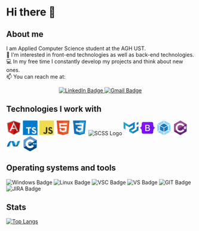 # Hi there 👋

## About me
I am Applied Computer Science student at the AGH UST.  
🧠 I'm interested in front-end technologies as well as back-end technologies.  
:computer: In my free time I constantly develop my projects and think about new ones.  
:mailbox: You can reach me at:
<div id="badges" align="center">
  <a href="https://pl.linkedin.com/in/psokolinski1">
    <img src="https://img.shields.io/badge/LinkedIn-blue?style=for-the-badge&logo=linkedin&logoColor=white" alt="LinkedIn Badge"/>
  </a>
  <a href="mailto:psokolinski01@gmail.com">
    <img src="https://img.shields.io/badge/Gmail-D14836?style=for-the-badge&logo=gmail&logoColor=white" alt="Gmail Badge"/>
  </a>
</div>

## Technologies I work with
<div>
  <img src="https://github.com/devicons/devicon/blob/master/icons/angularjs/angularjs-original.svg" width="40" height="40" alt="Angular Logo"/>
  <img src="https://github.com/devicons/devicon/blob/master/icons/typescript/typescript-original.svg" width="40" height="40" alt="TypeScript Logo"/>
    <img src="https://github.com/devicons/devicon/blob/master/icons/javascript/javascript-original.svg" alt="JavaScript Logo" width="40" height="40"/>
  <img src="https://github.com/devicons/devicon/blob/master/icons/html5/html5-original.svg" width="40" height="40" alt="HTML Logo"/>
  <img src="https://github.com/devicons/devicon/blob/master/icons/css3/css3-original.svg" width="40height="40" alt="CSS Logo"/>
  <img src="https://cdn4.iconfinder.com/data/icons/file-formats-3/100/scss_sass_css_file_format-256.png" width="40height="40" alt="SCSS Logo"/>
  <img src="https://github.com/devicons/devicon/blob/master/icons/materialui/materialui-original.svg" alt="MaterialUI Logo" width="40" height="40"/>
  <img src="https://github.com/devicons/devicon/blob/master/icons/bootstrap/bootstrap-original.svg" width="40" height="40" alt="Bootstrap Logo"/>
  <img src="https://github.com/devicons/devicon/blob/master/icons/webpack/webpack-original.svg" width="40" height="40" alt="Webpack Logo"/>
  <img src="https://github.com/devicons/devicon/blob/master/icons/csharp/csharp-original.svg" width="40" height="40" alt="C# Logo"/>
  <img src="https://github.com/devicons/devicon/blob/master/icons/dot-net/dot-net-original.svg" width="40" height="40" alt=".NET Logo"/>
  <img src="https://github.com/devicons/devicon/blob/master/icons/cplusplus/cplusplus-original.svg" width="40" height="40" alt="C++ Logo"/>
</div>

## Operating systems and tools
<div>
  <img src="https://img.shields.io/badge/Windows-0078D6?style=for-the-badge&logo=windows&logoColor=white" alt="Windows Badge"/>
  <img src="https://img.shields.io/badge/Debian-A81D33?style=for-the-badge&logo=debian&logoColor=white" alt="Linux Badge"/>
  <img src="https://img.shields.io/badge/Visual_Studio_Code-0078D4?style=for-the-badge&logo=visual%20studio%20code&logoColor=white" alt="VSC Badge"/>
  <img src="https://img.shields.io/badge/Visual_Studio-5C2D91?style=for-the-badge&logo=visual%20studio&logoColor=white" alt="VS Badge"/>
  <img src="https://img.shields.io/badge/GIT-E44C30?style=for-the-badge&logo=git&logoColor=white" alt="GIT Badge"/>
  <img src="https://img.shields.io/badge/Jira-0052CC?style=for-the-badge&logo=Jira&logoColor=white" alt="JIRA Badge"/>
</div>

## Stats
[![Top Langs](https://github-readme-stats.vercel.app/api/top-langs/?username=patrykxly&layout=compact&theme=vision-friendly-dark&exclude_repo=patrykxly.github.io,OOP1-2021)](https://github.com/patrykxly/github-readme-stats)
